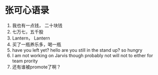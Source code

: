 # 张可心语录

1. 我也有一点钱， 二十块钱
2. 七万七，五千股
3. Lantern， Lantern
4. 买了一瓶养乐多，喝一瓶
5. have you left yet? hello are you still in the stand up? so hungry
6. I am not working on Jarvis though probably not will not to either for team prority
7. 还有谁被promote了啊？
